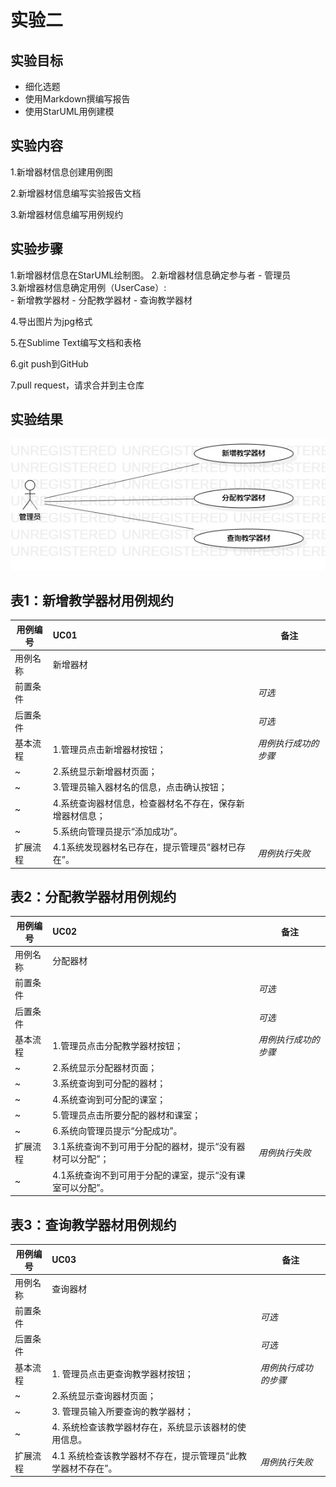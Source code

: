 # 实验二

## 实验目标
- 细化选题
- 使用Markdown撰编写报告
- 使用StarUML用例建模

## 实验内容
  1.新增器材信息创建用例图

  2.新增器材信息编写实验报告文档

  3.新增器材信息编写用例规约

## 实验步骤
  1.新增器材信息在StarUML绘制图。
  2.新增器材信息确定参与者
      - 管理员   
  3.新增器材信息确定用例（UserCase）:   
      - 新增教学器材
      - 分配教学器材
      - 查询教学器材
      
  4.导出图片为jpg格式

  5.在Sublime Text编写文档和表格

  6.git push到GitHub

  7.pull request，请求合并到主仓库

## 实验结果
![第二个UML图](./model2.jpg)


## 表1：新增教学器材用例规约  

用例编号  | UC01 | 备注  
-|:-|-  
用例名称  | 新增器材  |   
前置条件  |     | *可选*   
后置条件  |      | *可选*   
基本流程  | 1.管理员点击新增器材按钮；  |*用例执行成功的步骤*    
~| 2.系统显示新增器材页面；  |   
~| 3.管理员输入器材名的信息，点击确认按钮；  |   
~| 4.系统查询器材信息，检查器材名不存在，保存新增器材信息；  |   
~| 5.系统向管理员提示“添加成功”。  |  
扩展流程  | 4.1系统发现器材名已存在，提示管理员“器材已存在”。 |*用例执行失败* 



## 表2：分配教学器材用例规约  

用例编号  | UC02 | 备注  
-|:-|-  
用例名称  | 分配器材  |   
前置条件  |      | *可选*   
后置条件  |      | *可选*   
基本流程  | 1.管理员点击分配教学器材按钮；  |*用例执行成功的步骤*    
~| 2.系统显示分配器材页面；  | 
~| 3.系统查询到可分配的器材；   |  
~| 4.系统查询到可分配的课室；   | 
~| 5.管理员点击所要分配的器材和课室；  |    
~| 6.系统向管理员提示“分配成功”。  |  
扩展流程  | 3.1系统查询不到可用于分配的器材，提示“没有器材可以分配”；  |*用例执行失败* 
~| 4.1系统查询不到可用于分配的课室，提示“没有课室可以分配”。   | 

## 表3：查询教学器材用例规约  

用例编号  | UC03 | 备注  
-|:-|-  
用例名称  | 查询器材  |   
前置条件  |      | *可选*   
后置条件  |      | *可选*   
基本流程  | 1. 管理员点击更查询教学器材按钮；  |*用例执行成功的步骤*    
~| 2.系统显示查询器材页面；  | 
~| 3. 管理员输入所要查询的教学器材；  |  
~| 4. 系统检查该教学器材存在，系统显示该器材的使用信息。   |    
扩展流程  | 4.1 系统检查该教学器材不存在，提示管理员“此教学器材不存在”。 |*用例执行失败* 



